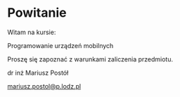 # Powitanie

Witam na kursie:

Programowanie urządzeń mobilnych

Proszę się zapoznać z warunkami zaliczenia przedmiotu.

dr inż Mariusz Postół

mariusz.postol@p.lodz.pl
